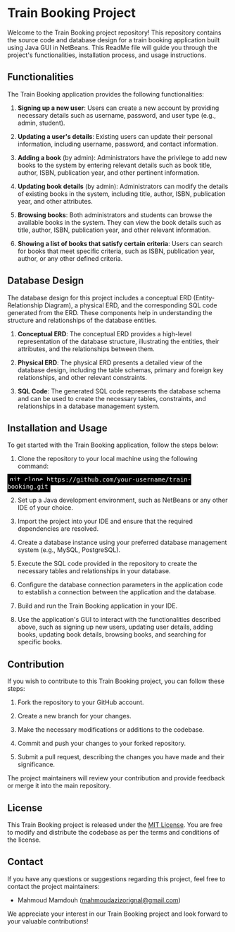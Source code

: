 # Train Booking Project

Welcome to the Train Booking project repository! This repository contains the source code and database design for a train booking application built using Java GUI in NetBeans. This ReadMe file will guide you through the project's functionalities, installation process, and usage instructions.

## Functionalities

The Train Booking application provides the following functionalities:

1. **Signing up a new user**: Users can create a new account by providing necessary details such as username, password, and user type (e.g., admin, student).

2. **Updating a user's details**: Existing users can update their personal information, including username, password, and contact information.

3. **Adding a book** (by admin): Administrators have the privilege to add new books to the system by entering relevant details such as book title, author, ISBN, publication year, and other pertinent information.

4. **Updating book details** (by admin): Administrators can modify the details of existing books in the system, including title, author, ISBN, publication year, and other attributes.

5. **Browsing books**: Both administrators and students can browse the available books in the system. They can view the book details such as title, author, ISBN, publication year, and other relevant information.

6. **Showing a list of books that satisfy certain criteria**: Users can search for books that meet specific criteria, such as ISBN, publication year, author, or any other defined criteria.

## Database Design

The database design for this project includes a conceptual ERD (Entity-Relationship Diagram), a physical ERD, and the corresponding SQL code generated from the ERD. These components help in understanding the structure and relationships of the database entities.

1. **Conceptual ERD**: The conceptual ERD provides a high-level representation of the database structure, illustrating the entities, their attributes, and the relationships between them.

2. **Physical ERD**: The physical ERD presents a detailed view of the database design, including the table schemas, primary and foreign key relationships, and other relevant constraints.

3. **SQL Code**: The generated SQL code represents the database schema and can be used to create the necessary tables, constraints, and relationships in a database management system.

## Installation and Usage

To get started with the Train Booking application, follow the steps below:

1. Clone the repository to your local machine using the following command:

<kbd style="background-color: black; color: white; padding: 5px;">
git clone https://github.com/your-username/train-booking.git
</kbd>


2. Set up a Java development environment, such as NetBeans or any other IDE of your choice.

3. Import the project into your IDE and ensure that the required dependencies are resolved.

4. Create a database instance using your preferred database management system (e.g., MySQL, PostgreSQL).

5. Execute the SQL code provided in the repository to create the necessary tables and relationships in your database.

6. Configure the database connection parameters in the application code to establish a connection between the application and the database.

7. Build and run the Train Booking application in your IDE.

8. Use the application's GUI to interact with the functionalities described above, such as signing up new users, updating user details, adding books, updating book details, browsing books, and searching for specific books.

## Contribution

If you wish to contribute to this Train Booking project, you can follow these steps:

1. Fork the repository to your GitHub account.

2. Create a new branch for your changes.

3. Make the necessary modifications or additions to the codebase.

4. Commit and push your changes to your forked repository.

5. Submit a pull request, describing the changes you have made and their significance.

The project maintainers will review your contribution and provide feedback or merge it into the main repository.

## License

This Train Booking project is released under the [MIT License](LICENSE). You are free to modify and distribute the codebase as per the terms and conditions of the license.

## Contact

If you have any questions or suggestions regarding this project, feel free to contact the project maintainers:

- Mahmoud Mamdouh (mahmoudazizorignal@gmail.com)

We appreciate your interest in our Train Booking project and look forward to your valuable contributions!
